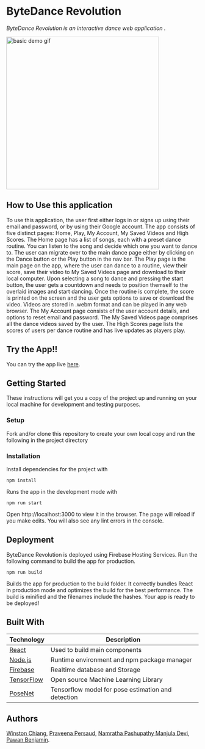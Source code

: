  
# ByteDance Revolution 
_ByteDance Revolution is an interactive dance web application ._

<img src="sketches/basic/assets/moving.gif" alt="basic demo gif" width="400" height="400">
 
## How to Use this application 
To use this application, the user first either logs in or signs up using their email and password, or by using their Google account. The app consists of five distinct pages: Home, Play, My Account, My Saved Videos and High Scores. The Home page has a list of songs, each with a preset dance routine. You can listen to the song and decide which one you want to dance to. The user can migrate over to the main dance page either by clicking on the Dance button or the Play button in the nav bar. The Play page is the main page on the app, where the user can dance to a routine, view their score, save their video to My Saved Videos page and download to their local computer. Upon selecting a song to dance and pressing the start button, the user gets a countdown and needs to position themself to the overlaid images and start dancing. Once the routine is complete, the score is printed on the screen and the user gets options to save or download the video. Videos are stored in .webm format and can be played in any web browser. The My Account page consists of the user account details, and options to reset email and password. The My Saved Videos page comprises all the dance videos saved by the user. The High Scores page lists the scores of users per dance routine and has live updates as players play.
 
## Try the App!!
You can try the app live [here](https://bytedancerev.web.app/). 

## Getting Started
These instructions will get you a copy of the project up and running on your local machine for development and testing purposes.

### Setup
Fork and/or clone this repository to create your own local copy and run the following in the project directory

### Installation
Install dependencies for the project with

```
npm install 
```

Runs the app in the development mode with

```
npm run start 
```

Open http://localhost:3000 to view it in the browser.
The page will reload if you make edits.
You will also see any lint errors in the console.

## Deployment 
ByteDance Revolution is deployed using Firebase Hosting Services.
Run the following command to build the app for production.

```
npm run build
```

Builds the app for production to the build folder.
It correctly bundles React in production mode and optimizes the build for the best performance.
The build is minified and the filenames include the hashes.
Your app is ready to be deployed!
 
## Built With
Technology | Description
------------ | -------------
[React](https://reactjs.org/) | Used to build main components
[Node.js](https://www.npmjs.com/) | Runtime environment and npm package manager
[Firebase](https://firebase.google.com/) | Realtime database and Storage
[TensorFlow](https://www.tensorflow.org/) | Open source Machine Learning Library
[PoseNet](https://www.tensorflow.org/lite/models/pose_estimation/overview) | Tensorflow model for pose estimation and detection

## Authors
[Winston Chiang](https://github.com/WinstonChiang), [Praveena Persaud](https://github.com/fullstack-2008), [Namratha Pashupathy Manjula Devi](https://github.com/namrathapmd), [Pawan Benjamin](https://github.com/pawanbenjamin).
